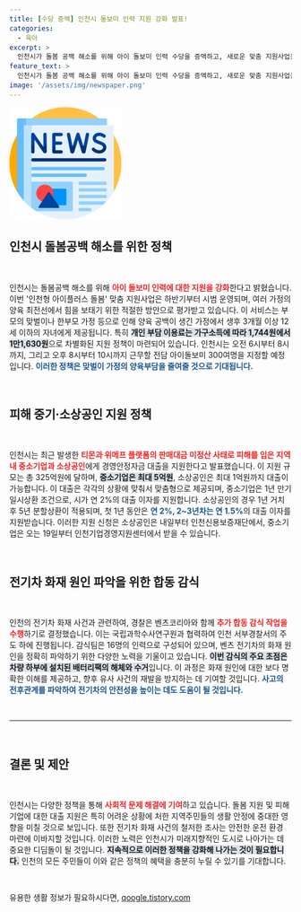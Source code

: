 ```yaml
---
title: [수당 증액] 인천시 돌보미 인력 지원 강화 발표!
categories:
  - 육아
excerpt: >
  인천시가 돌봄 공백 해소를 위해 아이 돌보미 인력 수당을 증액하고, 새로운 맞춤 지원사업을 시범 운영합니다. 또한, 티몬과 위메프 피해 중소기업에 경영안정자금 대출을 지원하며, 인천 전기차 화재에 대한 2차 합동 감식도 진행 중입니다. 클릭하면 자세한 소식을 확인하세요!
feature_text: >
  인천시가 돌봄 공백 해소를 위해 아이 돌보미 인력 수당을 증액하고, 새로운 맞춤 지원사업을 시범 운영합니다. 또한, 티몬과 위메프 피해 중소기업에 경영안정자금 대출을 지원하며, 인천 전기차 화재에 대한 2차 합동 감식도 진행 중입니다. 클릭하면 자세한 소식을 확인하세요!
image: '/assets/img/newspaper.png'
---
```


<p><img src="/assets/img/newspaper.png" alt="kimp 속보" /></p>

<h2 data-ke-size="size26">인천시 돌봄공백 해소를 위한 정책</h2>

<p data-ke-size="size16">&nbsp;</p>

<p>인천시는 돌봄공백 해소를 위해 <b><span style="color: #ee2323;">아이 돌보미 인력에 대한 지원을 강화</span></b>한다고 밝혔습니다. 이번 '인천형 아이플러스 돌봄' 맞춤 지원사업은 하반기부터 시범 운영되며, 여러 가정의 양육 최전선에서 힘을 보태기 위한 적절한 방안으로 평가받고 있습니다. 이 서비스는 부모의 맞벌이나 한부모 가정 등으로 인해 양육 공백이 생긴 가정에서 생후 3개월 이상 12세 이하의 자녀에게 제공됩니다. 특히 <b><span style="background-color: #21538527;">개인 부담 이용료는 가구소득에 따라 1,744원에서 1만1,630원</span></b>으로 차별화된 지원 정책이 마련되어 있습니다. 인천시는 오전 6시부터 8시까지, 그리고 오후 8시부터 10시까지 근무할 전담 아이돌보미 300여명을 지정할 예정입니다. <b><span style="color: #1a5490;">이러한 정책은 맞벌이 가정의 양육부담을 줄여줄 것으로 기대됩니다.</span></b></p>

<p data-ke-size="size16">&nbsp;</p>

<h2 data-ke-size="size26">피해 중기·소상공인 지원 정책</h2>

<p data-ke-size="size16">&nbsp;</p>

<p>인천시는 최근 발생한 <b><span style="color: #ee2323;">티몬과 위메프 플랫폼의 판매대금 미정산 사태로 피해를 입은 지역 내 중소기업과 소상공인</span></b>에게 경영안정자금 대출을 지원한다고 발표했습니다. 이 지원 규모는 총 325억원에 달하며, <b><span style="background-color: #21538527;">중소기업은 최대 5억원</span></b>, 소상공인은 최대 1억원까지 대출이 가능합니다. 이 대출은 각각의 상황에 맞춰서 맞춤형으로 제공되며, 중소기업은 1년 만기 일시상환 조건으로, 시가 연 2%의 대출 이자를 지원합니다. 소상공인의 경우 1년 거치 후 5년 분할상환이 적용되며, 첫 1년 동안은 <b><span style="color: #1a5490;">연 2%, 2~3년차는 연 1.5%</span></b>의 대출 이자를 지원받습니다. 이러한 지원 신청은 소상공인은 내일부터 인천신용보증재단에서, 중소기업은 오는 19일부터 인천기업경영지원센터에서 받을 수 있습니다.</p>

<p data-ke-size="size16">&nbsp;</p>

<h2 data-ke-size="size26">전기차 화재 원인 파악을 위한 합동 감식</h2>

<p data-ke-size="size16">&nbsp;</p>

<p>인천의 전기차 화재 사건과 관련하여, 경찰은 벤츠코리아와 함께 <b><span style="color: #ee2323;">추가 합동 감식 작업을 수행</span></b>하기로 결정했습니다. 이는 국립과학수사연구원과 협력하여 인천 서부경찰서의 주도 하에 진행됩니다. 감식팀은 16명의 인력으로 구성되어 있으며, 벤츠 전기차의 화재 원인을 정확히 파악하기 위한 다양한 노력을 기울이고 있습니다. <b><span style="background-color: #21538527;">이번 감식의 주요 초점은 차량 하부에 설치된 배터리팩의 해체와 수거</span></b>입니다. 이 과정은 화재 원인에 대한 보다 명확한 이해를 제공하고, 향후 유사 사건의 재발을 방지하는 데 기여할 것입니다. <b><span style="color: #1a5490;">사고의 전후관계를 파악하여 전기차의 안전성을 높이는 데도 도움이 될 것입니다.</span></b></p>

<p data-ke-size="size16">&nbsp;</p>

<hr/>

<p data-ke-size="size16">&nbsp;</p>

<h2 data-ke-size="size26">결론 및 제안</h2>

<p data-ke-size="size16">&nbsp;</p>

<p>인천시는 다양한 정책을 통해 <b><span style="color: #ee2323;">사회적 문제 해결에 기여</span></b>하고 있습니다. 돌봄 지원 및 피해 기업에 대한 대출 지원은 특히 어려운 상황에 처한 지역주민들의 생활 안정에 중대한 영향을 미칠 것으로 보입니다. 또한 전기차 화재 사건의 철저한 조사는 안전한 운전 환경 마련에 이바지할 것입니다. 이러한 노력은 인천시가 미래지향적인 도시로 나아가는 데 중요한 디딤돌이 될 것입니다. <b><span style="background-color: #21538527;">지속적으로 이러한 정책을 강화해 나가는 것이 필요합니다.</span></b> 인천의 모든 주민들이 이와 같은 정책의 혜택을 충분히 누릴 수 있기를 기대합니다.</p>

<p data-ke-size="size16">&nbsp;</p>
유용한 생활 정보가 필요하시다면, <a href="https://qoogle.tistory.com" rel="dofollow">qoogle.tistory.com</a>


